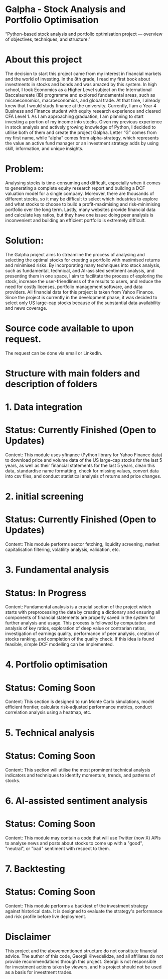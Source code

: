 # Galpha - Stock Analysis and Portfolio Optimisation 
“Python-based stock analysis and portfolio optimisation project — overview of objectives, techniques, and structure.” 


# About this project
The decision to start this project came from my interest in financial markets and the world of investing. In the 8th grade, I read my first book about investments in stocks and bonds and was amazed by this system. In high school, I took Economics as a Higher Level subject on the International Baccalaureate (IB) programme and explored fundamental areas, such as microeconomics, macroeconomics, and global trade. At that time, I already knew that I would study finance at the university. Currently, I am a Year 4 Business and Finance student with equity research experience and cleared CFA Level 1. As I am approaching graduation, I am planning to start investing a portion of my income into stocks. Given my previous experience in stock analysis and actively growing knowledge of Python, I decided to utilise both of them and create the project Galpha. Letter “G” comes from my first name, while “alpha” comes from alpha-strategy, which represents the value an active fund manager or an investment strategy adds by using skill, information, and unique insights.

# Problem: 
Analysing stocks is time-consuming and difficult, especially when it comes to generating a complete equity research report and building a DCF valuation model for a single company. Moreover, there are thousands of different stocks, so it may be difficult to select which industries to explore and what stocks to choose to build a profit-maximising and risk-minimising portfolio over the long term. Lastly, many websites provide financial data and calculate key ratios, but they have one issue: doing peer analysis is inconvenient and building an efficient portfolio is extremely difficult. 

# Solution: 
The Galpha project aims to streamline the process of analysing and selecting the optimal stocks for creating a portfolio with maximised returns and minimised risks. By incorporating many techniques into stock analysis, such as fundamental, technical, and AI-assisted sentiment analysis, and presenting them in one space, I aim to facilitate the process of exploring the stock, increase the user-friendliness of the results to users, and reduce the need for costly licenses, portfolio management software, and data providers. All financial data for this project is taken from Yahoo Finance. Since the project is currently in the development phase, it was decided to select only US large-cap stocks because of the substantial data availability and news coverage. 




# Source code available to upon request.
The request can be done via email or LinkedIn. 



# Structure with main folders and description of folders

# 1. Data integration 
# Status: Currently Finished (Open to Updates)
Content: This module uses yfinance (Python library for Yahoo Finance data) to download price and volume data of the US large-cap stocks for the last 5 years, as well as their financial statements for the last 5 years, clean this data, standardise name formatting, check for missing values, convert data into csv files, and conduct statistical analysis of returns and price changes.

# 2. initial screening 
# Status: Currently Finished (Open to Updates)
Content: This module performs sector fetching, liquidity screening, market capitalisation filtering, volatility analysis, validation, etc.

# 3. Fundamental analysis 
# Status: In Progress
Content: Fundamental analysis is a crucial section of the project which starts with preprocessing the data by creating a dictionary and ensuring all components of financial statements are properly saved in the system for further analysis and usage. This process is followed by computation and analysis of key ratios, exploration of deep value or contrarian ratios, investigation of earnings quality, performance of peer analysis, creation of stocks ranking, and completion of the quality check. If this idea is found feasible, simple DCF modelling can be implemented. 

# 4. Portfolio optimisation 
# Status: Coming Soon
Content: This section is designed to run Monte Carlo simulations, model efficient frontier, calculate risk-adjusted performance metrics, conduct correlation analysis using a heatmap, etc. 

# 5. Technical analysis 
# Status: Coming Soon
Content: This section will utilise the most prominent technical analysis indicators and techniques to identify momentum, trends, and patterns of stocks. 

# 6. AI-assisted sentiment analysis 
# Status: Coming Soon 
Content: This module may contain a code that will use Twitter (now X) APIs to analyse news and posts about stocks to come up with a "good", "neutral", or "bad" sentiment with respect to them.

# 7. Backtesting 
# Status: Coming Soon
Content: This module performs a backtest of the investment strategy against historical data. It is designed to evaluate the strategy's performance and risk profile before live deployment.


# Disclaimer
This project and the abovementioned structure do not constitute financial advice. The author of this code, Georgii Khvedelidze, and all affiliates do not provide recommendations through this project. Georgii is not responsible for investment actions taken by viewers, and his project should not be used as a basis for investment trades. 






